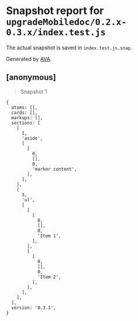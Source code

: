 # Snapshot report for `upgradeMobiledoc/0.2.x-0.3.x/index.test.js`

The actual snapshot is saved in `index.test.js.snap`.

Generated by [AVA](https://ava.li).

## [anonymous]

> Snapshot 1

    {
      atoms: [],
      cards: [],
      markups: [],
      sections: [
        [
          1,
          'aside',
          [
            [
              0,
              [],
              0,
              'marker content',
            ],
          ],
        ],
        [
          3,
          'ul',
          [
            [
              [
                0,
                [],
                0,
                'Item 1',
              ],
            ],
            [
              [
                0,
                [],
                0,
                'Item 2',
              ],
            ],
          ],
        ],
      ],
      version: '0.3.1',
    }

